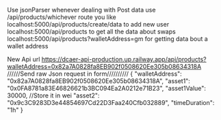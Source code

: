 Use jsonParser whenever dealing with Post data
use /api/products/whichever route you like
localhost:5000/api/products/create/data to add new user
localhost:5000/api/products to get all the data about swaps
localhost:5000/api/products?walletAddress=gm for getting data bout a wallet address


New Api url https://dcaer-api-production.up.railway.app/api/products?walletAddress=0x82a7A0828fa8EB902f0508620Ee305b08634318A
//////Send raw Json request in form//////////
{
"walletAddress": "0x82a7A0828fa8EB902f0508620Ee305b08634318A",
"asset1": "0x0FA8781a83E46826621b3BC094Ea2A0212e71B23",
"asset1Value": 30000, //Store it in wei
"asset2": "0x9c3C9283D3e44854697Cd22D3Faa240Cfb032889",
"timeDuration": "1h"
}